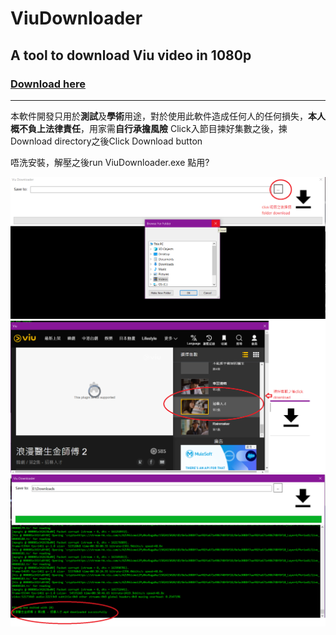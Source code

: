# ViuDownloader
 A tool to download Viu video in 1080p
 ---------------------------------------
 ### [Download here](https://github.com/yusing/ViuDownloader/releases/download/v0.1/Release.zip)
 ---------------------------------------
 本軟件開發只用於**測試**及**學術**用途，對於使用此軟件造成任何人的任何損失，**本人概不負上法律責任**，用家需**自行承擔風險**
 Click入節目揀好集數之後，揀Download directory之後Click Download button

 唔洗安裝，解壓之後run ViuDownloader.exe
 點用?
 
 ![1. 揀好Download路徑先](/tutorial/selectDir.png)
 ![2. Click Download制等佢download完](/tutorial/download.png)
 ![3. C顯示download successfully](/tutorial/downloadFinished.png)